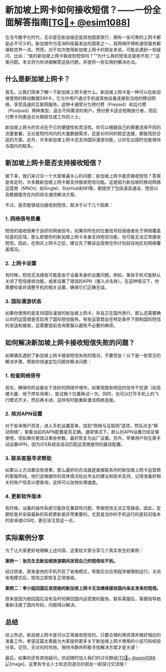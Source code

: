 # 新加坡上网卡如何接收短信？——一份全面解答指南[[TG💪+ @esim1088](https://t.me/s/esim1088)]

在当今数字化时代，无论是在新加坡还是其他国家旅行，拥有一张可靠的上网卡都是必不可少的。新加坡作为亚洲科技最发达的国家之一，其网络环境和通信服务都堪称世界一流。然而，对于初次使用新加坡上网卡的朋友来说，可能会遇到一些疑问，比如：“我的新加坡上网卡能收到短信吗？”“为什么我的短信总是收不到？”这类问题。本文将为你详细解答这些问题，并提供一些实用的解决办法。

## 什么是新加坡上网卡？

首先，让我们简单了解一下新加坡上网卡是什么。新加坡上网卡是一种可以在新加坡使用的移动数据SIM卡，它允许用户通过手机或其他设备连接到当地的移动网络，享受高速的互联网服务。这种卡通常分为预付费（Prepaid）和后付费（Postpaid）两种类型，适合不同需求的用户。预付费卡适合短期旅行者，而后付费卡则更适合长期居住或工作的人士。

新加坡上网卡的优点在于它的便捷性和灵活性。你可以根据自己的需要选择不同的流量套餐，无论是短时间内的大量数据需求，还是长时间的稳定连接，都能找到合适的方案。此外，许多新加坡上网卡还支持国际漫游功能，让你在出国时也能保持与国内的联系。

## 新加坡上网卡是否支持接收短信？

接下来，我们来讨论一个大家普遍关心的问题：新加坡上网卡能否接收短信？答案是肯定的，大多数新加坡上网卡都支持接收短信功能。这是因为新加坡的移动网络运营商（MNOs）如Singtel、StarHub和M1等，都提供了包括语音通话、短信以及数据服务在内的综合通信解决方案。

不过，是否能够成功接收到短信，取决于以下几个因素：

### 1. 网络信号质量

短信的接收依赖于良好的网络信号。如果你所在的位置信号较弱或者处于网络覆盖较差的区域，那么即使你的新加坡上网卡本身支持短信功能，也可能无法正常接收短信。因此，在购买上网卡之前，建议先了解该运营商在你计划前往地区的网络覆盖情况。

### 2. 上网卡设置

有时候，短信无法接收可能是由于设备本身的设置问题。例如，某些手机可能默认关闭了短信接收功能，或者设置了错误的APN（接入点名称）。在这种情况下，你需要检查并调整手机的相关设置，确保它们正确无误。

### 3. 国际漫游状态

如果你使用的是支持国际漫游的新加坡上网卡，并且正在国外旅行，那么还需要确认你的运营商是否启用了国际短信服务。有些运营商会在特定条件下限制国际短信的发送和接收，这需要提前咨询客服以避免不必要的麻烦。

## 如何解决新加坡上网卡接收短信失败的问题？

如果确实遇到了新加坡上网卡接收短信失败的情况，不要慌张！以下是一些常见的解决步骤，帮助你快速定位问题并解决问题：

### 1. 检查网络信号

首先，确保你的设备处于良好的网络环境中。如果周围有明显的信号干扰源（如高楼大厦、地下停车场等），尝试换个位置再试一次。同时，也可以打开手机上的飞行模式开关，然后再关闭，这样有时能重新激活网络连接。

### 2. 核对APN设置

对于安卓用户而言，进入手机设置菜单，找到“网络与互联网”选项，然后点击“移动网络”，查看当前的APN配置是否正确。通常情况下，默认的APN设置已经足够使用，但如果你更改过某些参数，最好恢复为出厂设置。另外，苹果用户则无需手动设置APN，因为iOS系统会自动匹配运营商提供的最佳配置。

### 3. 联系客服寻求帮助

如果以上方法都没有效果，那么最好的办法就是直接联系你的新加坡上网卡运营商的客服热线。他们会根据你的具体情况给出专业的建议和技术支持。记得准备好相关的账户信息以便查询，这样可以加快处理速度。

### 4. 更新软件版本

有时候，设备的操作系统可能存在兼容性问题，导致短信无法正常接收。因此，定期检查并安装最新的系统更新是非常重要的。尤其是当你的手机运行的是较旧版本的安卓或iOS时，更应该注意这一点。

## 实际案例分享

为了让大家更好地理解上述内容，这里给大家分享几个真实发生的案例：

**案例一：张先生去新加坡旅游期间发现自己的短信收不到。**

经过排查，原来是他的手机开启了省电模式，导致后台应用程序被限制运行。关闭省电模式后，短信立即恢复正常接收。

**案例二：李小姐回国后发现她的新加坡上网卡无法继续接收国内亲友发来的短信。**

原来是因为她回国后没有及时切换回国内运营商的服务。联系客服后，客服指导她重新注册了国内号码，问题得以解决。

## 总结

综上所述，新加坡上网卡是可以正常接收短信的，只要合理利用资源并做好相应的准备工作。希望这篇文章能为大家提供更多关于新加坡上网卡使用的小技巧和经验分享。记住，无论何时何地，保持冷静并积极寻找解决方案才是关键！

最后，如果你还有其他疑问，欢迎随时加入我们的讨论群组[[TG💪+ @esim1088](https://t.me/s/esim1088) ![Image](https://i.postimg.cc/4NQfJmqS/Snipaste-2025-05-13-00-14-12.png)]，这里有专业人士和志同道合的朋友一起探讨交流哦！